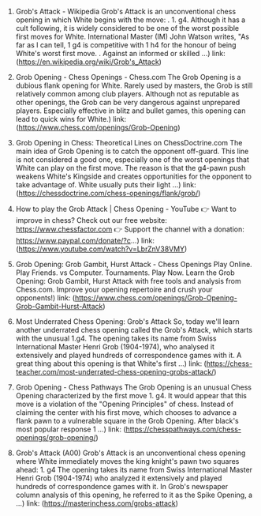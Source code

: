 ---
---
1. Grob's Attack - Wikipedia
Grob's Attack is an unconventional chess opening in which White begins with the move: . 1. g4. Although it has a cult following, it is widely considered to be one of the worst possible first moves for White. International Master (IM) John Watson writes, "As far as I can tell, 1 g4 is competitive with 1 h4 for the honour of being White's worst first move. . Against an informed or skilled ...)
link: (https://en.wikipedia.org/wiki/Grob's_Attack)


2. Grob Opening - Chess Openings - Chess.com
The Grob Opening is a dubious flank opening for White. Rarely used by masters, the Grob is still relatively common among club players. Although not as reputable as other openings, the Grob can be very dangerous against unprepared players. Especially effective in blitz and bullet games, this opening can lead to quick wins for White.)
link: (https://www.chess.com/openings/Grob-Opening)


3. Grob Opening in Chess: Theoretical Lines on ChessDoctrine.com
The main idea of Grob Opening is to catch the opponent off-guard. This line is not considered a good one, especially one of the worst openings that White can play on the first move. The reason is that the g4-pawn push weakens White's Kingside and creates opportunities for the opponent to take advantage of. White usually puts their light ...)
link: (https://chessdoctrine.com/chess-openings/flank/grob/)


4. How to play the Grob Attack | Chess Opening - YouTube
👉 Want to improve in chess? Check out our free website: https://www.chessfactor.com 👉 Support the channel with a donation: https://www.paypal.com/donate/?c...)
link: (https://www.youtube.com/watch?v=LbrZnV38VMY)


5. Grob Opening: Grob Gambit, Hurst Attack - Chess Openings
Play Online. Play Friends. vs Computer. Tournaments. Play Now. Learn the Grob Opening: Grob Gambit, Hurst Attack with free tools and analysis from Chess.com. Improve your opening repertoire and crush your opponents!)
link: (https://www.chess.com/openings/Grob-Opening-Grob-Gambit-Hurst-Attack)


6. Most Underrated Chess Opening: Grob's Attack
So, today we'll learn another underrated chess opening called the Grob's Attack, which starts with the unusual 1.g4. The opening takes its name from Swiss International Master Henri Grob (1904-1974), who analysed it extensively and played hundreds of correspondence games with it. A great thing about this opening is that White's first ...)
link: (https://chess-teacher.com/most-underrated-chess-opening-grobs-attack/)


7. Grob Opening - Chess Pathways
The Grob Opening is an unusual Chess Opening characterized by the first move 1. g4. It would appear that this move is a violation of the "Opening Principles" of chess. Instead of claiming the center with his first move, which chooses to advance a flank pawn to a vulnerable square in the Grob Opening. After black's most popular response 1 ...)
link: (https://chesspathways.com/chess-openings/grob-opening/)


8. Grob's Attack (A00)
Grob's Attack is an unconventional chess opening where White immediately moves the king knight's pawn two squares ahead: 1. g4 The opening takes its name from Swiss International Master Henri Grob (1904-1974) who analyzed it extensively and played hundreds of correspondence games with it. In Grob's newspaper column analysis of this opening, he referred to it as the Spike Opening, a ...)
link: (https://masterinchess.com/grobs-attack)


